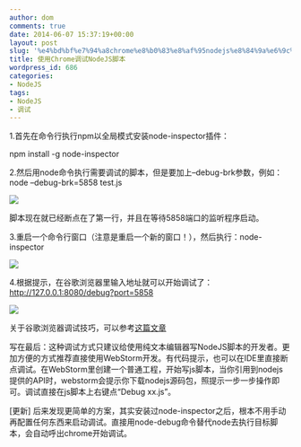 ```yaml
---
author: dom
comments: true
date: 2014-06-07 15:37:19+00:00
layout: post
slug: '%e4%bd%bf%e7%94%a8chrome%e8%b0%83%e8%af%95nodejs%e8%84%9a%e6%9c%ac'
title: 使用Chrome调试NodeJS脚本
wordpress_id: 686
categories:
- NodeJS
tags:
- NodeJS
- 调试
---
```


1.首先在命令行执行npm以全局模式安装node-inspector插件：

npm install -g node-inspector

2.然后用node命令执行需要调试的脚本，但是要加上–debug-brk参数，例如：node –debug-brk=5858 test.js

[![](http://blog.domlib.com/wp-content/uploads/2014/06/nodejs.jpg)](http://blog.domlib.com/wp-content/uploads/2014/06/nodejs.jpg)

脚本现在就已经断点在了第一行，并且在等待5858端口的监听程序启动。

3.重启一个命令行窗口（注意是重启一个新的窗口！），然后执行：node-inspector

[![](http://blog.domlib.com/wp-content/uploads/2014/06/nodejs21.png)](http://blog.domlib.com/wp-content/uploads/2014/06/nodejs21.png)
<!-- more -->



4.根据提示，在谷歌浏览器里输入地址就可以开始调试了：http://127.0.0.1:8080/debug?port=5858

[![](http://blog.domlib.com/wp-content/uploads/2014/06/chrome.png)](http://blog.domlib.com/wp-content/uploads/2014/06/chrome.png)

关于谷歌浏览器调试技巧，可以参考[这篇文章](http://han.guokai.blog.163.com/blog/static/136718271201321402514114/)

写在最后：这种调试方式只建议给使用纯文本编辑器写NodeJS脚本的开发者。更加方便的方式推荐直接使用WebStorm开发。有代码提示，也可以在IDE里直接断点调试。在WebStorm里创建一个普通工程，开始写js脚本，当你引用到nodejs 提供的API时，webstorm会提示你下载nodejs源码包，照提示一步一步操作即可。调试直接在js脚本上右键点“Debug xx.js”。

[更新]
后来发现更简单的方案，其实安装过node-inspector之后，根本不用手动再配置任何东西来启动调试。直接用node-debug命令替代node去执行目标脚本，会自动呼出chrome开始调试。
